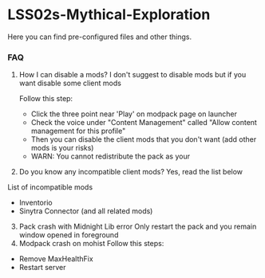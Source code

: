 # LSS02s-Mythical-Exploration

Here you can find pre-configured files and other things.

### FAQ

1. How I can disable a mods?
  I don't suggest to disable mods but if you want disable some client mods

    Follow this step:
   - Click the three point near 'Play' on modpack page on launcher
   - Check the voice under "Content Management" called "Allow content management for this profile"
   - Then you can disable the client mods that you don't want (add other mods is your risks)
   - WARN: You cannot redistribute the pack as your
     
2. Do you know any incompatible client mods?
  Yes, read the list below

  List of incompatible mods
  - Inventorio
  - Sinytra Connector (and all related mods)
3. Pack crash with Midnight Lib error
  Only restart the pack and you remain window opened in foreground
4. Modpack crash on mohist
  Follow this steps:
  - Remove MaxHealthFix
  - Restart server
